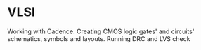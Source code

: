 # VLSI
Working with Cadence.
Creating CMOS logic gates' and circuits' schematics, symbols and layouts.
Running DRC and LVS check
